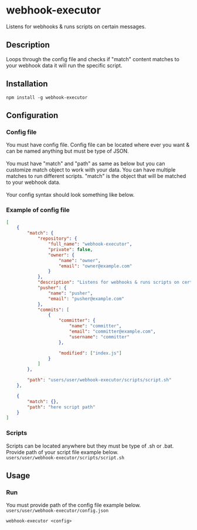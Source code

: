 # webhook-executor

Listens for webhooks & runs scripts on certain messages.<br>

## Description

Loops through the config file and checks if "match" content matches to your webhook data it will run the specific script.

## Installation

```
npm install -g webhook-executor
```

## Configuration

### Config file

You must have config file. Config file can be located where ever you want & can be named anything but must be type of JSON.
<br>
<br>
You must have "match" and "path" as same as below but you can customize match object to work with your data. You can have multiple matches to run different scripts. "match" is the object that will be matched to your webhook data.
<br>
<br>
Your config syntax should look something like below.

### Example of config file

```json
[
    {
        "match": {
            "repository": {
                "full_name": "webhook-executor",
                "private": false,
                "owner": {
                    "name": "owner",
                    "email": "owner@example.com"
                }
            },
            "description": "Listens for webhooks & runs scripts on certain messages.",
            "pusher": {
                "name": "pusher",
                "email": "pusher@example.com"
            },
            "commits": [
                {
                    "committer": {
                        "name": "committer",
                        "email": "committer@example.com",
                        "username": "committer"
                    },

                    "modified": ["index.js"]
                }
            ]
        },

        "path": "users/user/webhook-executor/scripts/script.sh"
    },

    {
        "match": {},
        "path": "here script path"
    }
]
```

### Scripts

Scripts can be located anywhere but they must be type of .sh or .bat. Provide path of your script file example below.<br>
`users/user/webhook-executor/scripts/script.sh`<br>

## Usage

### Run

You must provide path of the config file example below.<br>
`users/user/webhook-executor/config.json`<br>

```
webhook-executor <config>
```
